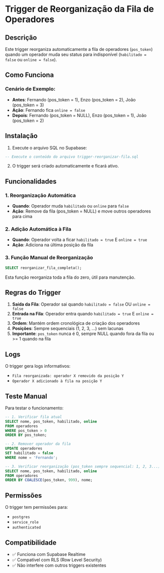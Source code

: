 # Trigger de Reorganização da Fila de Operadores

## Descrição
Este trigger reorganiza automaticamente a fila de operadores (`pos_token`) quando um operador muda seu status para indisponível (`habilitado = false` ou `online = false`).

## Como Funciona

### Cenário de Exemplo:
- **Antes**: Fernando (pos_token = 1), Enzo (pos_token = 2), João (pos_token = 3)
- **Ação**: Fernando fica `online = false`
- **Depois**: Fernando (pos_token = NULL), Enzo (pos_token = 1), João (pos_token = 2)

## Instalação

1. Execute o arquivo SQL no Supabase:
```sql
-- Execute o conteúdo do arquivo trigger-reorganizar-fila.sql
```

2. O trigger será criado automaticamente e ficará ativo.

## Funcionalidades

### 1. Reorganização Automática
- **Quando**: Operador muda `habilitado` ou `online` para `false`
- **Ação**: Remove da fila (pos_token = NULL) e move outros operadores para cima

### 2. Adição Automática à Fila
- **Quando**: Operador volta a ficar `habilitado = true` E `online = true`
- **Ação**: Adiciona na última posição da fila

### 3. Função Manual de Reorganização
```sql
SELECT reorganizar_fila_completa();
```
Esta função reorganiza toda a fila do zero, útil para manutenção.

## Regras do Trigger

1. **Saída da Fila**: Operador sai quando `habilitado = false` OU `online = false`
2. **Entrada na Fila**: Operador entra quando `habilitado = true` E `online = true`
3. **Ordem**: Mantém ordem cronológica de criação dos operadores
4. **Posições**: Sempre sequenciais (1, 2, 3, ...) sem lacunas
5. **Importante**: `pos_token` nunca é 0, sempre NULL quando fora da fila ou >= 1 quando na fila

## Logs
O trigger gera logs informativos:
- `Fila reorganizada: operador X removido da posição Y`
- `Operador X adicionado à fila na posição Y`

## Teste Manual

Para testar o funcionamento:

```sql
-- 1. Verificar fila atual
SELECT nome, pos_token, habilitado, online 
FROM operadores 
WHERE pos_token > 0 
ORDER BY pos_token;

-- 2. Remover operador da fila
UPDATE operadores 
SET habilitado = false 
WHERE nome = 'Fernando';

-- 3. Verificar reorganização (pos_token sempre sequencial: 1, 2, 3...)
SELECT nome, pos_token, habilitado, online 
FROM operadores 
ORDER BY COALESCE(pos_token, 999), nome;
```

## Permissões
O trigger tem permissões para:
- `postgres`
- `service_role` 
- `authenticated`

## Compatibilidade
- ✅ Funciona com Supabase Realtime
- ✅ Compatível com RLS (Row Level Security)
- ✅ Não interfere com outros triggers existentes